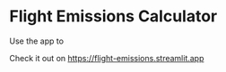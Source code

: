 # Flight Emissions Calculator 

Use the app to 

Check it out on https://flight-emissions.streamlit.app
